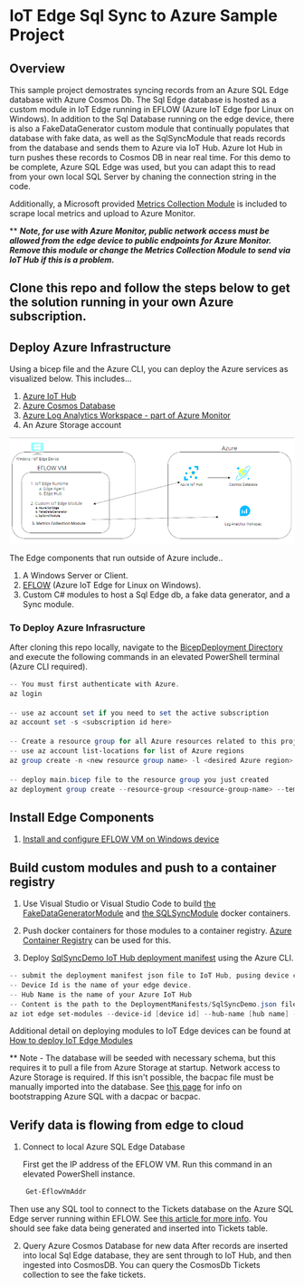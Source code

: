# IoT Edge Sql Sync to Azure Sample Project

## Overview

This sample project demostrates syncing records from an Azure SQL Edge database with Azure Cosmos Db.  The Sql Edge database is hosted as a custom module in IoT Edge running in EFLOW (Azure IoT Edge fpor Linux on Windows).  In addition to the Sql Database running on the edge device, there is also a FakeDataGenerator custom module that continually populates that database with fake data, as well as the SqlSyncModule that reads records from the database and sends them to Azure via IoT Hub. Azure Iot Hub in turn pushes these records to Cosmos DB in near real time.  For this demo to be complete, Azure SQL Edge was used, but you can adapt this to read from your own local SQL Server by chaning the connection string in the code. 

Additionally, a Microsoft provided [Metrics Collection Module](https://learn.microsoft.com/en-us/azure/iot-edge/how-to-collect-and-transport-metrics?view=iotedge-1.4&tabs=iothub#enable-in-restricted-network-access-scenarios) is included to scrape local metrics and upload to Azure Monitor. 

** _**Note, for use with Azure Monitor, public network access must be allowed from the edge device to public endpoints for Azure Monitor.  Remove this module or change the Metrics Collection Module to send via IoT Hub if this is a problem.**_ 

## Clone this repo and follow the steps below to get the solution running in your own Azure subscription.

## Deploy Azure Infrastructure

Using a bicep file and the Azure CLI, you can deploy the Azure services as visualized below.  This includes...
1. [Azure IoT Hub](https://azure.microsoft.com/en-us/products/iot-hub/)
2. [Azure Cosmos Database](https://azure.microsoft.com/en-us/products/cosmos-db/)
3. [Azure Log Analytics Workspace - part of Azure Monitor](https://azure.microsoft.com/en-us/products/monitor/)
4. An Azure Storage account


![Azure Infra Overview](./Docs/azure-architecture.png)

The Edge components that run outside of Azure include..
1. A Windows Server or Client.
2. [EFLOW](https://learn.microsoft.com/en-us/azure/iot-edge/iot-edge-for-linux-on-windows?view=iotedge-1.4) (Azure IoT Edge for Linux on Windows).
3. Custom C# modules to host a Sql Edge db, a fake data generator, and a Sync module.
### To Deploy Azure Infrasructure
After cloning this repo locally, navigate to the [BicepDeployment Directory](..BicepDeployment/) and execute the following commands in an elevated PowerShell terminal (Azure CLI required).   
```PowerShell	
-- You must first authenticate with Azure.
az login

-- use az account set if you need to set the active subscription
az account set -s <subscription id here>

-- Create a resource group for all Azure resources related to this project
-- use az account list-locations for list of Azure regions
az group create -n <new resource group name> -l <desired Azure region>

-- deploy main.bicep file to the resource group you just created
az deployment group create --resource-group <resource-group-name> --template-file main.bicep
```

## Install  Edge Components

1. [Install and configure EFLOW VM on Windows device](https://learn.microsoft.com/en-us/azure/iot-edge/how-to-provision-single-device-linux-on-windows-symmetric?view=iotedge-1.4&tabs=azure-portal)

## Build custom modules and push to a container registry

1. Use Visual Studio or Visual Studio Code to build [the FakeDataGeneratorModule](./FakeTicketGeneratorModule/) and [the SQLSyncModule](./SQLSyncModule2/) docker containers.

2. Push docker containers for those modules to a container registry. [Azure Container Registry](https://learn.microsoft.com/en-us/azure/container-registry/) can be used for this.

3. Deploy [SqlSyncDemo IoT Hub deployment manifest](./DeplymentManifests/SqlSyncDemo.json) using the Azure CLI.



```PowerShell
-- submit the deployment manifest json file to IoT Hub, pusing device configuration down to the named device.
-- Device Id is the name of your edge device.  
-- Hub Name is the name of your Azure IoT Hub
-- Content is the path to the DeploymentManifests/SqlSyncDemo.json file
az iot edge set-modules --device-id [device id] --hub-name [hub name] --content [file path]

```
Additional detail on deploying modules to IoT Edge devices can be found at  [How to deploy IoT Edge Modules](https://learn.microsoft.com/en-us/azure/iot-edge/how-to-deploy-modules-portal?view=iotedge-1.4)


** Note - The database will be seeded with necessary schema, but this requires it to pull a file from Azure Storage at startup. Network access to Azure Storage is required.  If this isn't possible, the bacpac file must be manually imported into the database.  See [this page](https://learn.microsoft.com/en-us/azure/azure-sql-edge/deploy-dacpac) for info on bootstrapping Azure SQL with a dacpac or bacpac. 




## Verify data is flowing from edge to cloud

1. Connect to local Azure SQL Edge Database

    First get the IP address of the EFLOW VM. Run this command in an elevated PowerShell instance. 

```PowerShell
    Get-EflowVmAddr
```

Then use any SQL tool to connect to the Tickets database on the Azure SQL Edge server running within EFLOW.  See [this article for more info](https://learn.microsoft.com/en-us/azure/azure-sql-edge/connect).  You should see fake data being generated and inserted into Tickets table.




2. Query Azure Cosmos Database for new data
After records are inserted into local Sql Edge database, they are sent through to IoT Hub, and then ingested into CosmosDB.  You can query the CosmosDb Tickets collection to see the fake tickets. 



